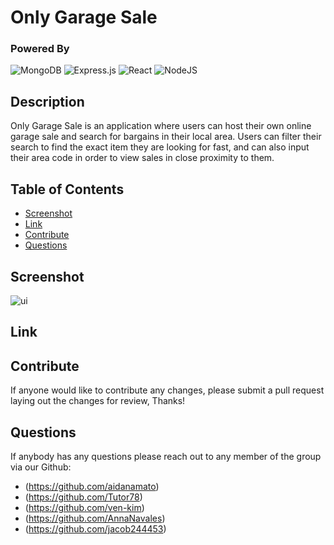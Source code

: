 # Only Garage Sale

  ### Powered By

  ![MongoDB](https://img.shields.io/badge/MongoDB-%234ea94b.svg?style=for-the-badge&logo=mongodb&logoColor=white) 
  ![Express.js](https://img.shields.io/badge/express.js-%23404d59.svg?style=for-the-badge&logo=express&logoColor=%2361DAFB)
  ![React](https://img.shields.io/badge/react-%2320232a.svg?style=for-the-badge&logo=react&logoColor=%2361DAFB)
  ![NodeJS](https://img.shields.io/badge/node.js-6DA55F?style=for-the-badge&logo=node.js&logoColor=white)

  ## Description 

  Only Garage Sale is an application where users can host their own online garage sale and search for bargains in their local area.
  Users can filter their search to find the exact item they are looking for fast, and can also input their area code in order to view sales in close proximity to them.

  ## Table of Contents
  * [Screenshot](#Screenshot)
  * [Link](#Link)
  * [Contribute](#Contribute)
  * [Questions](#Questions)
  
  ## Screenshot
  ![ui](https://user-images.githubusercontent.com/85600569/143321709-db952df4-e549-4aee-bb2a-776e8b1ecfe9.png)

  ## Link
 
  ## Contribute

  If anyone would like to contribute any changes, please submit a pull request laying out the changes for review, Thanks!

  ## Questions

  If anybody has any questions please reach out to any member of the group via our Github:
 
  * (https://github.com/aidanamato)
  * (https://github.com/Tutor78)
  * (https://github.com/ven-kim)
  * (https://github.com/AnnaNavales)
  * (https://github.com/jacob244453)
  

